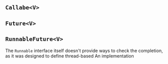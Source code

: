 

## `Callabe<V>`

## `Future<V>`

## `RunnableFuture<V>`

The `Runnable` interface itself doesn't provide ways to check the completion, as it was designed to define thread-based
An implementation 